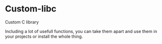 # Custom-libc
Custom C library

Including a lot of usefull functions, you can take them apart and use them in your projects or install the whole thing.
